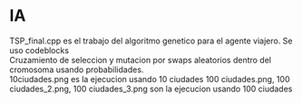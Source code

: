 # IA
 
TSP_final.cpp es el trabajo del algoritmo genetico para el agente viajero. Se uso codeblocks<br />
Cruzamiento de seleccion y mutacion por swaps aleatorios dentro del cromosoma usando probabilidades.<br />
10ciudades.png es la ejecucion usando 10 ciudades
100 ciudades.png, 100 ciudades_2.png, 100 ciudades_3.png son la ejecucion usando 100 ciudades
